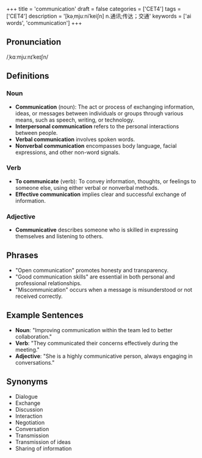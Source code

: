 +++
title = 'communication'
draft = false
categories = ['CET4']
tags = ['CET4']
description = '[kəˌmjuːniˈkei∫n] n.通讯;传达；交通'
keywords = ['ai words', 'communication']
+++

## Pronunciation
/ˌkɑːmjuːnɪˈkeɪʃn/

## Definitions
### Noun
- **Communication** (noun): The act or process of exchanging information, ideas, or messages between individuals or groups through various means, such as speech, writing, or technology.
- **Interpersonal communication** refers to the personal interactions between people.
- **Verbal communication** involves spoken words.
- **Nonverbal communication** encompasses body language, facial expressions, and other non-word signals.

### Verb
- **To communicate** (verb): To convey information, thoughts, or feelings to someone else, using either verbal or nonverbal methods.
- **Effective communication** implies clear and successful exchange of information.

### Adjective
- **Communicative** describes someone who is skilled in expressing themselves and listening to others.

## Phrases
- "Open communication" promotes honesty and transparency.
- "Good communication skills" are essential in both personal and professional relationships.
- "Miscommunication" occurs when a message is misunderstood or not received correctly.

## Example Sentences
- **Noun**: "Improving communication within the team led to better collaboration."
- **Verb**: "They communicated their concerns effectively during the meeting."
- **Adjective**: "She is a highly communicative person, always engaging in conversations."

## Synonyms
- Dialogue
- Exchange
- Discussion
- Interaction
- Negotiation
- Conversation
- Transmission
- Transmission of ideas
- Sharing of information
